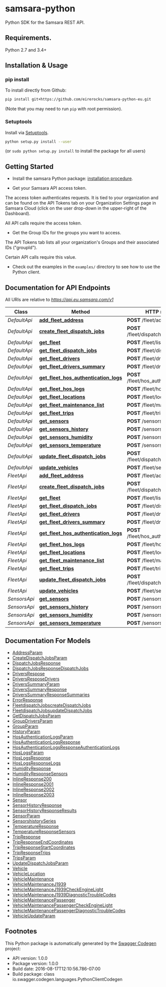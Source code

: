# samsara-python

Python SDK for the Samsara REST API.

## Requirements.

Python 2.7 and 3.4+

## Installation & Usage

### pip install

To install directly from Github:

```sh
pip install git+https://github.com/eirerocks/samsara-python-eu.git
```

(Note that you may need to run `pip` with root permission).

### Setuptools

Install via [Setuptools](http://pypi.python.org/pypi/setuptools).

```sh
python setup.py install --user
```

(or `sudo python setup.py install` to install the package for all users)

## Getting Started

- Install the samsara Python package: [installation procedure](#installation--usage).

- Get your Samsara API access token.

The access token authenticates requests. It is tied to your organization and can be found on the
API Tokens tab on your Organization Settings page in Samsara Cloud (click on the user drop-down in
the upper-right of the Dashboard).

All API calls require the access token.

- Get the Group IDs for the groups you want to access.

The API Tokens tab lists all your organization's Groups and their associated IDs ("groupId").

Certain API calls require this value.

- Check out the examples in the `examples/` directory to see how to use the Python client.

## Documentation for API Endpoints

All URIs are relative to _https://api.eu.samsara.com/v1_

| Class        | Method                                                                                        | HTTP request                            | Description                    |
| ------------ | --------------------------------------------------------------------------------------------- | --------------------------------------- | ------------------------------ |
| _DefaultApi_ | [**add_fleet_address**](docs/DefaultApi.md#add_fleet_address)                                 | **POST** /fleet/add_address             | /fleet/add_address             |
| _DefaultApi_ | [**create_fleet_dispatch_jobs**](docs/DefaultApi.md#create_fleet_dispatch_jobs)               | **POST** /fleet/dispatch_jobs/create    | /fleet/dispatch_jobs/create    |
| _DefaultApi_ | [**get_fleet**](docs/DefaultApi.md#get_fleet)                                                 | **POST** /fleet/list                    | /fleet/list                    |
| _DefaultApi_ | [**get_fleet_dispatch_jobs**](docs/DefaultApi.md#get_fleet_dispatch_jobs)                     | **POST** /fleet/dispatch_jobs           | /fleet/dispatch_jobs           |
| _DefaultApi_ | [**get_fleet_drivers**](docs/DefaultApi.md#get_fleet_drivers)                                 | **POST** /fleet/drivers                 | /fleet/drivers                 |
| _DefaultApi_ | [**get_fleet_drivers_summary**](docs/DefaultApi.md#get_fleet_drivers_summary)                 | **POST** /fleet/drivers/summary         | /fleet/drivers/summary         |
| _DefaultApi_ | [**get_fleet_hos_authentication_logs**](docs/DefaultApi.md#get_fleet_hos_authentication_logs) | **POST** /fleet/hos_authentication_logs | /fleet/hos_authentication_logs |
| _DefaultApi_ | [**get_fleet_hos_logs**](docs/DefaultApi.md#get_fleet_hos_logs)                               | **POST** /fleet/hos_logs                | /fleet/hos_logs                |
| _DefaultApi_ | [**get_fleet_locations**](docs/DefaultApi.md#get_fleet_locations)                             | **POST** /fleet/locations               | /fleet/locations               |
| _DefaultApi_ | [**get_fleet_maintenance_list**](docs/DefaultApi.md#get_fleet_maintenance_list)               | **POST** /fleet/maintenance/list        | /fleet/maintenance/list        |
| _DefaultApi_ | [**get_fleet_trips**](docs/DefaultApi.md#get_fleet_trips)                                     | **POST** /fleet/trips                   | /fleet/trips                   |
| _DefaultApi_ | [**get_sensors**](docs/DefaultApi.md#get_sensors)                                             | **POST** /sensors/list                  | /sensors/list                  |
| _DefaultApi_ | [**get_sensors_history**](docs/DefaultApi.md#get_sensors_history)                             | **POST** /sensors/history               | /sensors/history               |
| _DefaultApi_ | [**get_sensors_humidity**](docs/DefaultApi.md#get_sensors_humidity)                           | **POST** /sensors/humidity              | /sensors/humidity              |
| _DefaultApi_ | [**get_sensors_temperature**](docs/DefaultApi.md#get_sensors_temperature)                     | **POST** /sensors/temperature           | /sensors/temperature           |
| _DefaultApi_ | [**update_fleet_dispatch_jobs**](docs/DefaultApi.md#update_fleet_dispatch_jobs)               | **POST** /fleet/dispatch_jobs/update    | /fleet/dispatch_jobs/update    |
| _DefaultApi_ | [**update_vehicles**](docs/DefaultApi.md#update_vehicles)                                     | **POST** /fleet/set_data                | /fleet/set_data                |
| _FleetApi_   | [**add_fleet_address**](docs/FleetApi.md#add_fleet_address)                                   | **POST** /fleet/add_address             | /fleet/add_address             |
| _FleetApi_   | [**create_fleet_dispatch_jobs**](docs/FleetApi.md#create_fleet_dispatch_jobs)                 | **POST** /fleet/dispatch_jobs/create    | /fleet/dispatch_jobs/create    |
| _FleetApi_   | [**get_fleet**](docs/FleetApi.md#get_fleet)                                                   | **POST** /fleet/list                    | /fleet/list                    |
| _FleetApi_   | [**get_fleet_dispatch_jobs**](docs/FleetApi.md#get_fleet_dispatch_jobs)                       | **POST** /fleet/dispatch_jobs           | /fleet/dispatch_jobs           |
| _FleetApi_   | [**get_fleet_drivers**](docs/FleetApi.md#get_fleet_drivers)                                   | **POST** /fleet/drivers                 | /fleet/drivers                 |
| _FleetApi_   | [**get_fleet_drivers_summary**](docs/FleetApi.md#get_fleet_drivers_summary)                   | **POST** /fleet/drivers/summary         | /fleet/drivers/summary         |
| _FleetApi_   | [**get_fleet_hos_authentication_logs**](docs/FleetApi.md#get_fleet_hos_authentication_logs)   | **POST** /fleet/hos_authentication_logs | /fleet/hos_authentication_logs |
| _FleetApi_   | [**get_fleet_hos_logs**](docs/FleetApi.md#get_fleet_hos_logs)                                 | **POST** /fleet/hos_logs                | /fleet/hos_logs                |
| _FleetApi_   | [**get_fleet_locations**](docs/FleetApi.md#get_fleet_locations)                               | **POST** /fleet/locations               | /fleet/locations               |
| _FleetApi_   | [**get_fleet_maintenance_list**](docs/FleetApi.md#get_fleet_maintenance_list)                 | **POST** /fleet/maintenance/list        | /fleet/maintenance/list        |
| _FleetApi_   | [**get_fleet_trips**](docs/FleetApi.md#get_fleet_trips)                                       | **POST** /fleet/trips                   | /fleet/trips                   |
| _FleetApi_   | [**update_fleet_dispatch_jobs**](docs/FleetApi.md#update_fleet_dispatch_jobs)                 | **POST** /fleet/dispatch_jobs/update    | /fleet/dispatch_jobs/update    |
| _FleetApi_   | [**update_vehicles**](docs/FleetApi.md#update_vehicles)                                       | **POST** /fleet/set_data                | /fleet/set_data                |
| _SensorsApi_ | [**get_sensors**](docs/SensorsApi.md#get_sensors)                                             | **POST** /sensors/list                  | /sensors/list                  |
| _SensorsApi_ | [**get_sensors_history**](docs/SensorsApi.md#get_sensors_history)                             | **POST** /sensors/history               | /sensors/history               |
| _SensorsApi_ | [**get_sensors_humidity**](docs/SensorsApi.md#get_sensors_humidity)                           | **POST** /sensors/humidity              | /sensors/humidity              |
| _SensorsApi_ | [**get_sensors_temperature**](docs/SensorsApi.md#get_sensors_temperature)                     | **POST** /sensors/temperature           | /sensors/temperature           |

## Documentation For Models

- [AddressParam](docs/AddressParam.md)
- [CreateDispatchJobsParam](docs/CreateDispatchJobsParam.md)
- [DispatchJobsResponse](docs/DispatchJobsResponse.md)
- [DispatchJobsResponseDispatchJobs](docs/DispatchJobsResponseDispatchJobs.md)
- [DriversRespose](docs/DriversRespose.md)
- [DriversResposeDrivers](docs/DriversResposeDrivers.md)
- [DriversSummaryParam](docs/DriversSummaryParam.md)
- [DriversSummaryResponse](docs/DriversSummaryResponse.md)
- [DriversSummaryResponseSummaries](docs/DriversSummaryResponseSummaries.md)
- [ErrorResponse](docs/ErrorResponse.md)
- [FleetdispatchJobscreateDispatchJobs](docs/FleetdispatchJobscreateDispatchJobs.md)
- [FleetdispatchJobsupdateDispatchJobs](docs/FleetdispatchJobsupdateDispatchJobs.md)
- [GetDispatchJobsParam](docs/GetDispatchJobsParam.md)
- [GroupDriversParam](docs/GroupDriversParam.md)
- [GroupParam](docs/GroupParam.md)
- [HistoryParam](docs/HistoryParam.md)
- [HosAuthenticationLogsParam](docs/HosAuthenticationLogsParam.md)
- [HosAuthenticationLogsResponse](docs/HosAuthenticationLogsResponse.md)
- [HosAuthenticationLogsResponseAuthenticationLogs](docs/HosAuthenticationLogsResponseAuthenticationLogs.md)
- [HosLogsParam](docs/HosLogsParam.md)
- [HosLogsResponse](docs/HosLogsResponse.md)
- [HosLogsResponseLogs](docs/HosLogsResponseLogs.md)
- [HumidityResponse](docs/HumidityResponse.md)
- [HumidityResponseSensors](docs/HumidityResponseSensors.md)
- [InlineResponse200](docs/InlineResponse200.md)
- [InlineResponse2001](docs/InlineResponse2001.md)
- [InlineResponse2002](docs/InlineResponse2002.md)
- [InlineResponse2003](docs/InlineResponse2003.md)
- [Sensor](docs/Sensor.md)
- [SensorHistoryResponse](docs/SensorHistoryResponse.md)
- [SensorHistoryResponseResults](docs/SensorHistoryResponseResults.md)
- [SensorParam](docs/SensorParam.md)
- [SensorshistorySeries](docs/SensorshistorySeries.md)
- [TemperatureResponse](docs/TemperatureResponse.md)
- [TemperatureResponseSensors](docs/TemperatureResponseSensors.md)
- [TripResponse](docs/TripResponse.md)
- [TripResponseEndCoordinates](docs/TripResponseEndCoordinates.md)
- [TripResponseStartCoordinates](docs/TripResponseStartCoordinates.md)
- [TripResponseTrips](docs/TripResponseTrips.md)
- [TripsParam](docs/TripsParam.md)
- [UpdateDispatchJobsParam](docs/UpdateDispatchJobsParam.md)
- [Vehicle](docs/Vehicle.md)
- [VehicleLocation](docs/VehicleLocation.md)
- [VehicleMaintenance](docs/VehicleMaintenance.md)
- [VehicleMaintenanceJ1939](docs/VehicleMaintenanceJ1939.md)
- [VehicleMaintenanceJ1939CheckEngineLight](docs/VehicleMaintenanceJ1939CheckEngineLight.md)
- [VehicleMaintenanceJ1939DiagnosticTroubleCodes](docs/VehicleMaintenanceJ1939DiagnosticTroubleCodes.md)
- [VehicleMaintenancePassenger](docs/VehicleMaintenancePassenger.md)
- [VehicleMaintenancePassengerCheckEngineLight](docs/VehicleMaintenancePassengerCheckEngineLight.md)
- [VehicleMaintenancePassengerDiagnosticTroubleCodes](docs/VehicleMaintenancePassengerDiagnosticTroubleCodes.md)
- [VehicleUpdateParam](docs/VehicleUpdateParam.md)

## Footnotes

This Python package is automatically generated by the [Swagger Codegen](https://github.com/swagger-api/swagger-codegen) project:

- API version: 1.0.0
- Package version: 1.0.0
- Build date: 2016-08-17T12:10:56.786-07:00
- Build package: class io.swagger.codegen.languages.PythonClientCodegen
